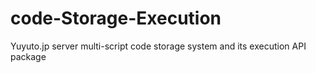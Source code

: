# code-Storage-Execution
Yuyuto.jp server multi-script code storage system and its execution API package
